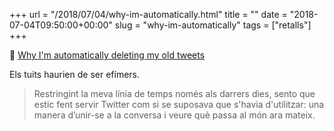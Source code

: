 +++
url = "/2018/07/04/why-im-automatically.html"
title = ""
date = "2018-07-04T09:50:00+00:00"
slug = "why-im-automatically"
tags = ["retalls"]
+++

📎 [Why I'm automatically deleting my old tweets](https://vickylai.com/verbose/delete-old-tweets-ephemeral/)

Els tuits haurien de ser efímers.

> Restringint la meva línia de temps només als darrers dies, sento que estic fent servir Twitter com si se suposava que s'havia d'utilitzar: una manera d’unir-se a la conversa i veure què passa al món ara mateix.

